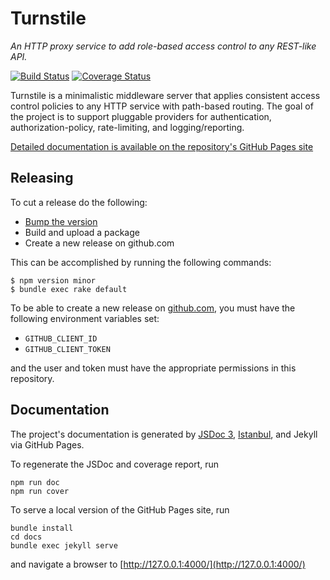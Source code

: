Turnstile
=========

_An HTTP proxy service to add role-based access control to any REST-like API._

[![Build Status](https://travis-ci.org/rapid7/turnstile.svg?branch=master)](https://travis-ci.org/rapid7/turnstile)
[![Coverage Status](https://coveralls.io/repos/github/rapid7/turnstile/badge.svg?branch=master)](https://coveralls.io/github/rapid7/turnstile?branch=master)

Turnstile is a minimalistic middleware server that applies consistent access control policies to any HTTP service with path-based routing. The goal of the project is to support pluggable providers for authentication, authorization-policy, rate-limiting, and logging/reporting.

[Detailed documentation is available on the repository's GitHub Pages site](https://rapid7.github.io/turnstile)

## Releasing

To cut a release do the following:

* [Bump the version][npm-version]
* Build and upload a package
* Create a new release on github.com

This can be accomplished by running the following commands:

```
$ npm version minor
$ bundle exec rake default
```

To be able to create a new release on [github.com], you must have the following environment variables set:

* `GITHUB_CLIENT_ID`
* `GITHUB_CLIENT_TOKEN`

and the user and token must have the appropriate permissions in this repository.

[npm-version]: https://docs.npmjs.com/cli/version
[github.com]: https://www.github.com

## Documentation

The project's documentation is generated by [JSDoc 3](http://usejsdoc.org/), [Istanbul](https://www.npmjs.com/package/istanbul), and Jekyll via GitHub Pages.

To regenerate the JSDoc and coverage report, run

```
npm run doc
npm run cover
```

To serve a local version of the GitHub Pages site, run

```
bundle install
cd docs
bundle exec jekyll serve
```

and navigate a browser to [http://127.0.0.1:4000/](http://127.0.0.1:4000/)
